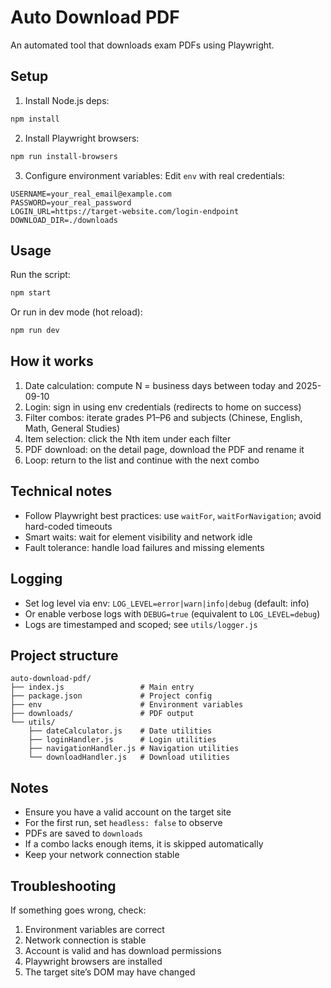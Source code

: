 # Auto Download PDF

An automated tool that downloads exam PDFs using Playwright.


## Setup

1. Install Node.js deps:
```bash
npm install
```

2. Install Playwright browsers:
```bash
npm run install-browsers
```

3. Configure environment variables:
Edit `env` with real credentials:
```
USERNAME=your_real_email@example.com
PASSWORD=your_real_password
LOGIN_URL=https://target-website.com/login-endpoint
DOWNLOAD_DIR=./downloads
```

## Usage

Run the script:
```bash
npm start
```

Or run in dev mode (hot reload):
```bash
npm run dev
```

## How it works

1. Date calculation: compute N = business days between today and 2025-09-10
2. Login: sign in using env credentials (redirects to home on success)
3. Filter combos: iterate grades P1–P6 and subjects (Chinese, English, Math, General Studies)
4. Item selection: click the Nth item under each filter
5. PDF download: on the detail page, download the PDF and rename it
6. Loop: return to the list and continue with the next combo

## Technical notes

- Follow Playwright best practices: use `waitFor`, `waitForNavigation`; avoid hard-coded timeouts
- Smart waits: wait for element visibility and network idle
- Fault tolerance: handle load failures and missing elements

## Logging

- Set log level via env: `LOG_LEVEL=error|warn|info|debug` (default: info)
- Or enable verbose logs with `DEBUG=true` (equivalent to `LOG_LEVEL=debug`)
- Logs are timestamped and scoped; see `utils/logger.js`

## Project structure

```
auto-download-pdf/
├── index.js                 # Main entry
├── package.json             # Project config
├── env                      # Environment variables
├── downloads/               # PDF output
└── utils/
    ├── dateCalculator.js    # Date utilities
    ├── loginHandler.js      # Login utilities
    ├── navigationHandler.js # Navigation utilities
    └── downloadHandler.js   # Download utilities
```

## Notes

- Ensure you have a valid account on the target site
- For the first run, set `headless: false` to observe
- PDFs are saved to `downloads`
- If a combo lacks enough items, it is skipped automatically
- Keep your network connection stable

## Troubleshooting

If something goes wrong, check:
1. Environment variables are correct
2. Network connection is stable
3. Account is valid and has download permissions
4. Playwright browsers are installed
5. The target site’s DOM may have changed
